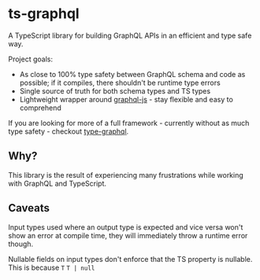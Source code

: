 # ts-graphql

A TypeScript library for building GraphQL APIs in an efficient and
type safe way. 

Project goals:

 - As close to 100% type safety between GraphQL schema and code as possible;
   if it compiles, there shouldn't be runtime type errors
 - Single source of truth for both schema types and TS types
 - Lightweight wrapper around [graphql-js](https://github.com/graphql/graphql-js) -
   stay flexible and easy to comprehend
   
If you are looking for more of a full framework  - currently without as much type safety -
checkout [type-graphql](https://github.com/19majkel94/type-graphql).

## Why?

This library is the result of experiencing many frustrations while working with
GraphQL and TypeScript.


## Caveats

Input types used where an output type is expected and vice versa
won't show an error at compile time, they will immediately throw a runtime
error though.

Nullable fields on input types don't enforce that the TS property is
nullable. This is because `T`  `T | null`
